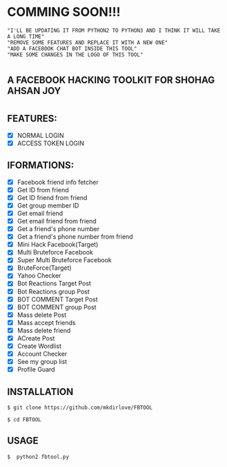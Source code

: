 # COMMING SOON!!!
    "I'LL BE UPDATING IT FROM PYTHON2 TO PYTHON3 AND I THINK IT WILL TAKE A LONG TIME"
    "REMOVE SOME FEATURES AND REPLACE IT WITH A NEW ONE"
    "ADD A FACEBOOK CHAT BOT INSIDE THIS TOOL"
    "MAKE SOME CHANGES IN THE LOGO OF THIS TOOL"
#
## A FACEBOOK HACKING TOOLKIT FOR SHOHAG AHSAN JOY
#
## FEATURES:
- [x] NORMAL LOGIN
- [x] ACCESS TOKEN LOGIN

## IFORMATIONS:
- [x] Facebook friend info fetcher
- [x] Get ID from friend
- [x] Get ID friend from friend
- [x] Get group member ID
- [x] Get email friend
- [x] Get email friend from friend
- [x] Get a friend's phone number
- [x] Get a friend's phone number from friend
- [x] Mini Hack Facebook(Target)
- [x] Multi Bruteforce Facebook
- [x] Super Multi Bruteforce Facebook
- [x] BruteForce(Target)
- [x] Yahoo Checker
- [x] Bot Reactions Target Post
- [x] Bot Reactions group Post
- [x] BOT COMMENT Target Post
- [x] BOT COMMENT group Post
- [x] Mass delete Post
- [x] Mass accept friends
- [x] Mass delete friend
- [x] ACreate Post
- [x] Create Wordlist
- [x] Account Checker 
- [x] See my group list
- [x] Profile Guard

## INSTALLATION

    $ git clone https://github.com/mkdirlove/FBTOOL
    
    $ cd FBTOOL

## USAGE

    $  python2 fbtool.py
#
